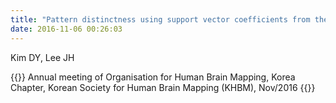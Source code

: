 ```yaml
---
title: "Pattern distinctness using support vector coefficients from the fMRI multivoxel analysis"
date: 2016-11-06 00:26:03
---
```


Kim DY, Lee JH

{{<format bright-green>}}
Annual meeting of Organisation for Human Brain Mapping, Korea Chapter, Korean Society for Human Brain Mapping (KHBM), Nov/2016
{{</format>}}
